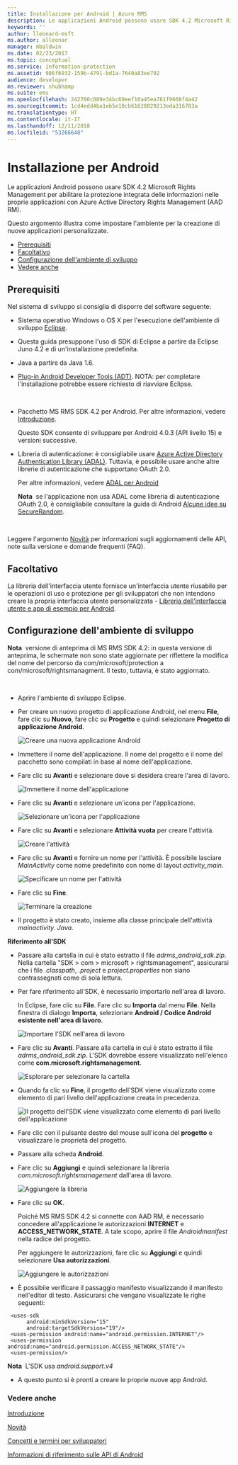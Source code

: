 ```yaml
---
title: Installazione per Android | Azure RMS
description: Le applicazioni Android possono usare SDK 4.2 Microsoft Rights Management per abilitare la protezione integrata nelle proprie applicazioni.
keywords: ''
author: lleonard-msft
ms.author: alleonar
manager: mbaldwin
ms.date: 02/23/2017
ms.topic: conceptual
ms.service: information-protection
ms.assetid: 986f6932-159b-4791-bd1a-7640a83ee792
audience: developer
ms.reviewer: shubhamp
ms.suite: ems
ms.openlocfilehash: 242700c089e34bc69eef10a45ea761f9668f4a42
ms.sourcegitcommit: 1cd4edd4ba1eb5e10cb61628029213eda316783a
ms.translationtype: HT
ms.contentlocale: it-IT
ms.lasthandoff: 12/11/2018
ms.locfileid: "53266648"
---
```

# <a name="android-setup"></a>Installazione per Android

Le applicazioni Android possono usare SDK 4.2 Microsoft Rights Management per abilitare la protezione integrata delle informazioni nelle proprie applicazioni con Azure Active Directory Rights Management (AAD RM).

Questo argomento illustra come impostare l'ambiente per la creazione di nuove applicazioni personalizzate.

-   [Prerequisiti](#prerequisites)
-   [Facoltativo](#optional)
-   [Configurazione dell'ambiente di sviluppo](#configuring-your-development-environment)
-   [Vedere anche](#see-also)

## <a name="prerequisites"></a>Prerequisiti

Nel sistema di sviluppo si consiglia di disporre del software seguente:

-   Sistema operativo Windows o OS X per l'esecuzione dell'ambiente di sviluppo [Eclipse](https://www.oracle.com/technetwork/java/javase/downloads/jre7-downloads-1880261.html).
-   Questa guida presuppone l'uso di SDK di Eclipse a partire da Eclipse Juno 4.2 e di un'installazione predefinita.
-   Java a partire da Java 1.6.
-   [Plug-in Android Developer Tools (ADT)](https://developer.android.com/studio/install). NOTA: per completare l'installazione potrebbe essere richiesto di riavviare Eclipse.

     

-   Pacchetto MS RMS SDK 4.2 per Android. Per altre informazioni, vedere [Introduzione](get-started.md).

    Questo SDK consente di sviluppare per Android 4.0.3 (API livello 15) e versioni successive.

-   Libreria di autenticazione: è consigliabile usare [Azure Active Directory Authentication Library (ADAL)](https://msdn.microsoft.com/library/jj573266.aspx). Tuttavia, è possibile usare anche altre librerie di autenticazione che supportano OAuth 2.0.

    Per altre informazioni, vedere [ADAL per Android](https://github.com/MSOpenTech/azure-activedirectory-library-for-android)

    **Nota**  se l'applicazione non usa ADAL come libreria di autenticazione OAuth 2.0, è consigliabile consultare la guida di Android [Alcune idee su SecureRandom](https://android-developers.blogspot.com/2013/08/some-securerandom-thoughts.html).

     

Leggere l'argomento [Novità](release-notes.md) per informazioni sugli aggiornamenti delle API, note sulla versione e domande frequenti (FAQ).

## <a name="optional"></a>Facoltativo

La libreria dell'interfaccia utente fornisce un'interfaccia utente riusabile per le operazioni di uso e protezione per gli sviluppatori che non intendono creare la propria interfaccia utente personalizzata - [Libreria dell'interfaccia utente e app di esempio per Android](https://github.com/AzureAD/rms-sdk-ui-for-android).

## <a name="configuring-your-development-environment"></a>Configurazione dell'ambiente di sviluppo

**Nota**  versione di anteprima di MS RMS SDK 4.2: in questa versione di anteprima, le schermate non sono state aggiornate per riflettere la modifica del nome del percorso da com/microsoft/protection a com/microsoft/rightsmanagment. Il testo, tuttavia, è stato aggiornato.

 
-   Aprire l'ambiente di sviluppo Eclipse.
-   Per creare un nuovo progetto di applicazione Android, nel menu **File**, fare clic su **Nuovo**, fare clic su **Progetto** e quindi selezionare **Progetto di applicazione Android**.

    ![Creare una nuova applicazione Android](../media/Android-setup-01c.png)

-   Immettere il nome dell'applicazione. Il nome del progetto e il nome del pacchetto sono compilati in base al nome dell'applicazione.
-   Fare clic su **Avanti** e selezionare dove si desidera creare l'area di lavoro.

    ![Immettere il nome dell'applicazione](../media/Android-setup-02a.jpg)

-   Fare clic su **Avanti** e selezionare un'icona per l'applicazione.

    ![Selezionare un'icona per l'applicazione](../media/Android-setup-03.png)

-   Fare clic su **Avanti** e selezionare **Attività vuota** per creare l'attività.

    ![Creare l'attività](../media/Android-setup-04.png)

-   Fare clic su **Avanti** e fornire un nome per l'attività. È possibile lasciare *MainActivity* come nome predefinito con nome di layout *activity\_main*.

    ![Specificare un nome per l'attività](../media/Android-setup-05a.jpg)

-   Fare clic su **Fine**.

    ![Terminare la creazione](../media/Android-setup-06.jpg)

-   Il progetto è stato creato, insieme alla classe principale dell'attività *mainactivity. Java*.

**Riferimento all'SDK**

-   Passare alla cartella in cui è stato estratto il file *adrms\_android\_sdk.zip*. Nella cartella "SDK > com > microsoft > rightsmanagement", assicurarsi che i file *.classpath*, *.project* e *project.properties* non siano contrassegnati come di sola lettura.
-   Per fare riferimento all'SDK, è necessario importarlo nell'area di lavoro.

    In Eclipse, fare clic su **File**. Fare clic su **Importa** dal menu **File**. Nella finestra di dialogo **Importa**, selezionare **Android / Codice Android esistente nell'area di lavoro**.

    ![Importare l'SDK nell'area di lavoro](../media/Android-setup-07.png)

-   Fare clic su **Avanti**. Passare alla cartella in cui è stato estratto il file *adrms\_android\_sdk.zip*. L'SDK dovrebbe essere visualizzato nell'elenco come **com.microsoft.rightsmanagement**.

    ![Esplorare per selezionare la cartella](../media/Android-setup-08c.jpg)

-   Quando fa clic su **Fine**, il progetto dell'SDK viene visualizzato come elemento di pari livello dell'applicazione creata in precedenza.

    ![Il progetto dell'SDK viene visualizzato come elemento di pari livello dell'applicazione](../media/Android-setup-09.jpg)

-   Fare clic con il pulsante destro del mouse sull'icona del **progetto** e visualizzare le proprietà del progetto.
-   Passare alla scheda **Android**.
-   Fare clic su **Aggiungi** e quindi selezionare la libreria *com.microsoft.rightsmanagement* dall'area di lavoro.

    ![Aggiungere la libreria](../media/Android-setup-10b.jpg)

-   Fare clic su **OK**.

    Poiché MS RMS SDK 4.2 si connette con AAD RM, è necessario concedere all'applicazione le autorizzazioni **INTERNET** e **ACCESS\_NETWORK\_STATE**. A tale scopo, aprire il file *Androidmanifest* nella radice del progetto.

    Per aggiungere le autorizzazioni, fare clic su **Aggiungi** e quindi selezionare **Usa autorizzazioni**.

    ![Aggiungere le autorizzazioni](../media/Android-setup-11d.jpg)

-   È possibile verificare il passaggio manifesto visualizzando il manifesto nell'editor di testo. Assicurarsi che vengano visualizzate le righe seguenti:

   ```
    <uses-sdk
         android:minSdkVersion="15"
         android:targetSdkVersion="19"/>
    <uses-permission android:name="android.permission.INTERNET"/>
    <uses-permission android:name="android.permission.ACCESS_NETWORK_STATE"/>
    <uses-permission/>
   ```

**Nota**  L'SDK usa *android.support.v4*

-   A questo punto si è pronti a creare le proprie nuove app Android.

### <a name="see-also"></a>Vedere anche

[Introduzione](get-started.md)

[Novità](release-notes.md)

[Concetti e termini per sviluppatori](core-concepts.md)

[Informazioni di riferimento sulle API di Android](https://msdn.microsoft.com/library/dn758245.aspx)


